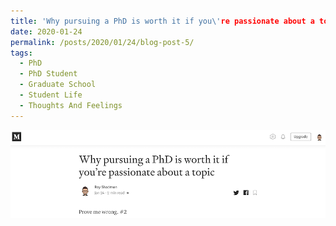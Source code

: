 ```yaml
---
title: 'Why pursuing a PhD is worth it if you\'re passionate about a topic'
date: 2020-01-24
permalink: /posts/2020/01/24/blog-post-5/
tags:
  - PhD
  - PhD Student
  - Graduate School
  - Student Life
  - Thoughts And Feelings
---
```


<a href = "https://medium.com/@rshadmon/prove-me-wrong-2-2269880dfe54" target = "_self"> 
	<img src = "/images/prove-me-wrong-2.png" alt = "Medium Blog" border = "0"/> 
</a>

<!-- What'
======

You can have many headings
======

Aren't headings cool?
------ -->